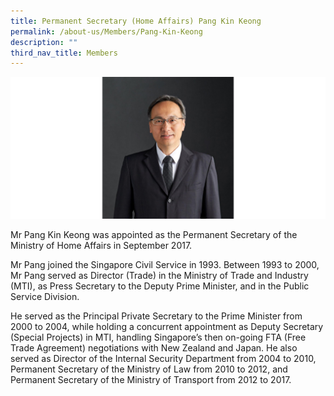 ```yaml
---
title: Permanent Secretary (Home Affairs) Pang Kin Keong
permalink: /about-us/Members/Pang-Kin-Keong
description: ""
third_nav_title: Members
---
```



![](/images/Bio%20photos%20resized2/PS%20Pang.png)

Mr Pang Kin Keong was appointed as the Permanent Secretary of the Ministry of Home Affairs in September 2017.

Mr Pang joined the Singapore Civil Service in 1993. Between 1993 to 2000, Mr Pang served as Director (Trade) in the Ministry of Trade and Industry (MTI), as Press Secretary to the Deputy Prime Minister, and in the Public Service Division.

He served as the Principal Private Secretary to the Prime Minister from 2000 to 2004, while holding a concurrent appointment as Deputy Secretary (Special Projects) in MTI, handling Singapore’s then on-going FTA (Free Trade Agreement) negotiations with New Zealand and Japan. He also served as Director of the Internal Security Department from 2004 to 2010, Permanent Secretary of the Ministry of Law from 2010 to 2012, and Permanent Secretary of the Ministry of Transport from 2012 to 2017.